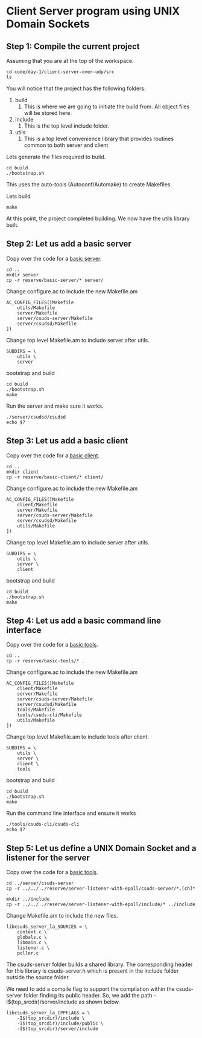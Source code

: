 # Client Server program using UNIX Domain Sockets

## Step 1: Compile the current project

Assuming that you are at the top of the workspace.

```
cd code/day-1/client-server-over-udp/src
ls
```

You will notice that the project has the following folders:

1. build
   1. This is where we are going to initiate the build from. All object files will be stored here.
1. include
   1. This is the top level include folder.
1. utils
   1. This is a top level convenience library that provides routines common to both server and client

Lets generate the files required to build.

```
cd build
./bootstrap.sh
```

This uses the auto-tools (Autoconf/Automake) to create Makefiles.

Lets build
```
make
```

At this point, the project completed building. We now have the utils library built.

## Step 2: Let us add a basic server

Copy over the code for a [basic server](code/day-1/client-server-over-udp/reserve/basic-server).

```
cd ..
mkdir server
cp -r reserve/basic-server/* server/
```

Change configure.ac to include the new Makefile.am

```
AC_CONFIG_FILES([Makefile
    utils/Makefile
    server/Makefile
    server/csuds-server/Makefile
    server/csudsd/Makefile
])
```

Change top level Makefile.am to include server after utils.

```
SUBDIRS = \
    utils \
    server
```

bootstrap and build

```
cd build
./bootstrap.sh
make
```

Run the server and make sure it works.

```
./server/csudsd/csudsd
echo $?
```

## Step 3: Let us add a basic client

Copy over the code for a [basic client](code/day-1/client-server-over-udp/reserve/basic-client).

```
cd ..
mkdir client
cp -r reserve/basic-client/* client/
```

Change configure.ac to include the new Makefile.am

```
AC_CONFIG_FILES([Makefile
    client/Makefile
    server/Makefile
    server/csuds-server/Makefile
    server/csudsd/Makefile
    utils/Makefile
])
```

Change top level Makefile.am to include server after utils.

```
SUBDIRS = \
    utils \
    server \
    client
```

bootstrap and build

```
cd build
./bootstrap.sh
make
```

## Step 4: Let us add a basic command line interface

Copy over the code for a [basic tools](code/day-1/client-server-over-udp/reserve/basic-tools).

```
cd ..
cp -r reserve/basic-tools/* .
```

Change configure.ac to include the new Makefile.am

```
AC_CONFIG_FILES([Makefile
    client/Makefile
    server/Makefile
    server/csuds-server/Makefile
    server/csudsd/Makefile
    tools/Makefile
    tools/csuds-cli/Makefile
    utils/Makefile
])
```

Change top level Makefile.am to include tools after client.

```
SUBDIRS = \
    utils \
    server \
    client \
    tools
```

bootstrap and build

```
cd build
./bootstrap.sh
make
```

Run the command line interface and ensure it works

```
./tools/csuds-cli/csuds-cli
echo $?
```

## Step 5: Let us define a UNIX Domain Socket and a listener for the server

Copy over the code for a [basic tools](code/day-1/client-server-over-udp/reserve/server-listener-with-epoll/csuds-server).

```
cd ../server/csuds-server
cp -r ../../../reserve/server-listener-with-epoll/csuds-server/*.[ch]* .
mkdir ../include
cp -r ../../../reserve/server-listener-with-epoll/include/* ../include
```

Change Makefile.am to include the new files.

```
libcsuds_server_la_SOURCES = \
    context.c \
    globals.c \
    libmain.c \
    listener.c \
    poller.c
```

The csuds-server folder builds a shared library. The corresponding header for
this library is csuds-server.h which is present in the include folder outside
the source folder.

We need to add a compile flag to support the compilation within the csuds-server
folder finding its public header. So, we add the path -I$(top_srcdir)/server/include
as shown below.

```
libcsuds_server_la_CPPFLAGS = \
    -I$(top_srcdir)/include \
    -I$(top_srcdir)/include/public \
    -I$(top_srcdir)/server/include
```
